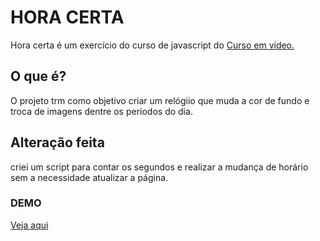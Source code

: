 # HORA CERTA
<p>Hora certa é um exercício do curso de javascript do <a href="http://cursoemvideo.com/" target="_blank" rel="noopener noreferrer">Curso em video.</a>
  
## O que é?
<p>O projeto trm como objetivo criar um relógiio que muda a cor de fundo e troca de imagens dentre os períodos do dia.</p>

## Alteração feita
<p>criei um script para contar os segundos e realizar a mudança de horário sem a necessidade atualizar a página.</p>

### DEMO
<a href="http://mar1o1.github.io/hora-certa/" target="_blank" rel="noopener noreferrer">Veja aqui</a>
